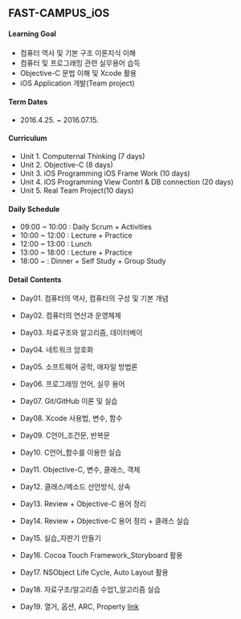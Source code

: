 ## FAST-CAMPUS_iOS

#### Learning Goal
- 컴퓨터 역사 및 기본 구조 이론지식 이해
- 컴퓨터 및 프로그래밍 관련 실무용어 습득
- Objective-C 문법 이해 및 Xcode 활용
- iOS Application 개발(Team project)


#### Term Dates
- 2016.4.25. ~ 2016.07.15.


#### Curriculum
 - Unit 1. Computernal Thinking (7 days)
 - Unit 2. Objective-C (8 days)
 - Unit 3. iOS Programming iOS Frame Work (10 days)
 - Unit 4. iOS Programming View Contrl & DB connection (20 days)
 - Unit 5. Real Team Project(10 days)



#### Daily Schedule
 - 09:00 ~ 10:00 : Daily Scrum + Activities
 - 10:00 ~ 12:00 : Lecture + Practice
 - 12:00 ~ 13:00 : Lunch
 - 13:00 ~ 18:00 : Lecture + Practice
 - 18:00 ~       : Dinner + Self Study + Group Study



#### Detail Contents
- Day01. 컴퓨터의 역사, 컴퓨터의 구성 및 기본 개념
- Day02. 컴퓨터의 연산과 운영체제
- Day03. 자료구조와 알고리즘, 데이터베이
- Day04. 네트워크 암호화
- Day05. 소프트웨어 공학, 애자일 방법론
- Day06. 프로그래밍 언어, 실무 용어
- Day07. Git/GitHub 이론 및 실습

- Day08. Xcode 사용법, 변수, 함수
- Day09. C언어_조건문, 반복문
- Day10. C언어_함수를 이용한 실습
- Day11. Objective-C, 변수, 클래스, 객체
- Day12. 클래스/메소드 선언방식, 상속
- Day13. Review + Objective-C 용어 정리
- Day14. Review + Objective-C 용어 정리 + 클래스 실습
- Day15. 실습_자판기 만들기 

- Day16. Cocoa Touch Framework_Storyboard 활용
- Day17. NSObject Life Cycle, Auto Layout 활용
- Day18. 자료구조/알고리즘 수업1_알고리즘 실습
- Day19. 열거, 옵션, ARC, Property [link](https://github.com/MijeongJeon/FAST-CAMPUS_iOS/blob/master/Daily%20Study/day19_ARC%2C%20property.md)
